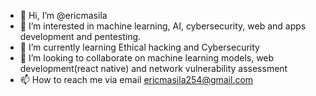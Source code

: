 - 👋 Hi, I’m @ericmasila
- 👀 I’m interested in machine learning, AI, cybersecurity, web and apps development and pentesting.
- 🌱 I’m currently learning Ethical hacking and Cybersecurity
- 💞️ I’m looking to collaborate on machine learning models, web development(react native) and network vulnerability assessment
- 📫 How to reach me via email ericmasila254@gmail.com

<!---
ericmasila/ericmasila is a ✨ special ✨ repository because its `README.md` (this file) appears on your GitHub profile.
You can click the Preview link to take a look at your changes.
--->
